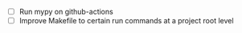 - [ ] Run mypy on github-actions
- [ ] Improve Makefile to certain run commands at a project root level